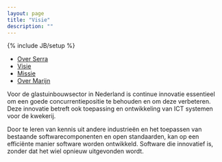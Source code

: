 ```yaml
---
layout: page
title: "Visie"
description: ""
---
```

{% include JB/setup %}

<div class="well pull-right">
  <ul class="nav nav-pills nav-stacked">
    <li role="presentation"><a href="index.html">Over Serra</a></li>
    <li role="presentation" class="active"><a href="visie.html">Visie</a></li>
    <li role="presentation"><a href="missie.html">Missie</a></li>
    <li role="presentation"><a href="marijn.html">Over Marijn</a></li>
  </ul>
</div>

Voor de glastuinbouwsector in Nederland is continue innovatie essentieel om een goede concurrentiepositie te behouden en om deze verbeteren. Deze innovatie betreft ook toepassing en ontwikkeling van ICT systemen voor de kwekerij.

Door te leren van kennis uit andere industrieën en het toepassen van bestaande softwarecomponenten en open standaarden, kan op een efficiënte manier software worden ontwikkeld. Software die innovatief is, zonder dat het wiel opnieuw uitgevonden wordt.
